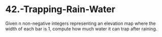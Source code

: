 # 42.-Trapping-Rain-Water

Given n non-negative integers representing an elevation map where the width of each bar is 1, compute how much water it can trap after raining.
